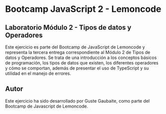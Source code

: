 # Bootcamp JavaScript 2 - Lemoncode

## Laboratorio Módulo 2 - Tipos de datos y Operadores

Este ejercicio es parte del Bootcamp de JavaScript de Lemoncode y representa la tercera entrega correspondiente al Módulo 2 de Tipos de datos y Operadores. Se trata de una introducción a los conceptos básicos de programación, los tipos de datos que existen, los diferentes operadores y cómo se comportan, además de presentar el uso de TypeScript y su utilidad en el manejo de errores.

## Autor

Este ejercicio ha sido desarrollado por Guste Gaubaite, como parte del Bootcamp de Javascript de Lemoncode.

